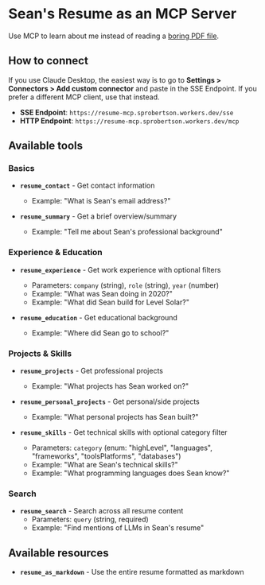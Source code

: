 # Sean's Resume as an MCP Server

Use MCP to learn about me instead of reading a [boring PDF file](https://spro.ai/resume.pdf).

## How to connect

If you use Claude Desktop, the easiest way is to go to **Settings > Connectors > Add custom connector** and paste in the SSE Endpoint. If you prefer a different MCP client, use that instead.

- **SSE Endpoint**: `https://resume-mcp.sprobertson.workers.dev/sse`
- **HTTP Endpoint**: `https://resume-mcp.sprobertson.workers.dev/mcp`

## Available tools

### Basics
- **`resume_contact`** - Get contact information
  - Example: "What is Sean's email address?"

- **`resume_summary`** - Get a brief overview/summary
  - Example: "Tell me about Sean's professional background"

### Experience & Education
- **`resume_experience`** - Get work experience with optional filters
  - Parameters: `company` (string), `role` (string), `year` (number)
  - Example: "What was Sean doing in 2020?"
  - Example: "What did Sean build for Level Solar?"

- **`resume_education`** - Get educational background
  - Example: "Where did Sean go to school?"

### Projects & Skills
- **`resume_projects`** - Get professional projects
  - Example: "What projects has Sean worked on?"

- **`resume_personal_projects`** - Get personal/side projects
  - Example: "What personal projects has Sean built?"

- **`resume_skills`** - Get technical skills with optional category filter
  - Parameters: `category` (enum: "highLevel", "languages", "frameworks", "toolsPlatforms", "databases")
  - Example: "What are Sean's technical skills?"
  - Example: "What programming languages does Sean know?"

### Search
- **`resume_search`** - Search across all resume content
  - Parameters: `query` (string, required)
  - Example: "Find mentions of LLMs in Sean's resume"

## Available resources

- **`resume_as_markdown`** - Use the entire resume formatted as markdown

